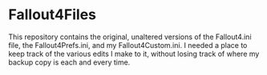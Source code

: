 # Fallout4Files
This repository contains the original, unaltered versions of the Fallout4.ini file, the Fallout4Prefs.ini, and my Fallout4Custom.ini. I needed a place to keep track of the various edits I make to it, without losing track of where my backup copy is each and every time. 

